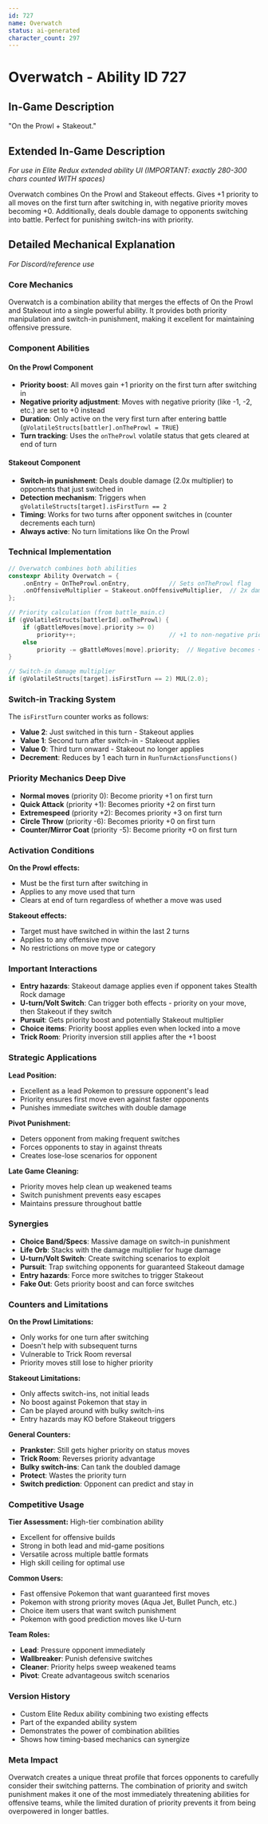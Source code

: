 ```yaml
---
id: 727
name: Overwatch
status: ai-generated
character_count: 297
---
```


# Overwatch - Ability ID 727

## In-Game Description
"On the Prowl + Stakeout."

## Extended In-Game Description
*For use in Elite Redux extended ability UI (IMPORTANT: exactly 280-300 chars counted WITH spaces)*

Overwatch combines On the Prowl and Stakeout effects. Gives +1 priority to all moves on the first turn after switching in, with negative priority moves becoming +0. Additionally, deals double damage to opponents switching into battle. Perfect for punishing switch-ins with priority.

## Detailed Mechanical Explanation
*For Discord/reference use*

### Core Mechanics
Overwatch is a combination ability that merges the effects of On the Prowl and Stakeout into a single powerful ability. It provides both priority manipulation and switch-in punishment, making it excellent for maintaining offensive pressure.

### Component Abilities

#### On the Prowl Component
- **Priority boost**: All moves gain +1 priority on the first turn after switching in
- **Negative priority adjustment**: Moves with negative priority (like -1, -2, etc.) are set to +0 instead
- **Duration**: Only active on the very first turn after entering battle (`gVolatileStructs[battler].onTheProwl = TRUE`)
- **Turn tracking**: Uses the `onTheProwl` volatile status that gets cleared at end of turn

#### Stakeout Component  
- **Switch-in punishment**: Deals double damage (2.0x multiplier) to opponents that just switched in
- **Detection mechanism**: Triggers when `gVolatileStructs[target].isFirstTurn == 2`
- **Timing**: Works for two turns after opponent switches in (counter decrements each turn)
- **Always active**: No turn limitations like On the Prowl

### Technical Implementation
```c
// Overwatch combines both abilities
constexpr Ability Overwatch = {
    .onEntry = OnTheProwl.onEntry,           // Sets onTheProwl flag
    .onOffensiveMultiplier = Stakeout.onOffensiveMultiplier,  // 2x damage vs switch-ins
};

// Priority calculation (from battle_main.c)
if (gVolatileStructs[battlerId].onTheProwl) {
    if (gBattleMoves[move].priority >= 0)
        priority++;                          // +1 to non-negative priority
    else
        priority -= gBattleMoves[move].priority;  // Negative becomes +0
}

// Switch-in damage multiplier
if (gVolatileStructs[target].isFirstTurn == 2) MUL(2.0);
```

### Switch-in Tracking System
The `isFirstTurn` counter works as follows:
- **Value 2**: Just switched in this turn - Stakeout applies
- **Value 1**: Second turn after switch-in - Stakeout applies  
- **Value 0**: Third turn onward - Stakeout no longer applies
- **Decrement**: Reduces by 1 each turn in `RunTurnActionsFunctions()`

### Priority Mechanics Deep Dive
- **Normal moves** (priority 0): Become priority +1 on first turn
- **Quick Attack** (priority +1): Becomes priority +2 on first turn
- **Extremespeed** (priority +2): Becomes priority +3 on first turn
- **Circle Throw** (priority -6): Becomes priority +0 on first turn
- **Counter/Mirror Coat** (priority -5): Become priority +0 on first turn

### Activation Conditions
**On the Prowl effects:**
- Must be the first turn after switching in
- Applies to any move used that turn
- Clears at end of turn regardless of whether a move was used

**Stakeout effects:**
- Target must have switched in within the last 2 turns
- Applies to any offensive move
- No restrictions on move type or category

### Important Interactions
- **Entry hazards**: Stakeout damage applies even if opponent takes Stealth Rock damage
- **U-turn/Volt Switch**: Can trigger both effects - priority on your move, then Stakeout if they switch
- **Pursuit**: Gets priority boost and potentially Stakeout multiplier
- **Choice items**: Priority boost applies even when locked into a move
- **Trick Room**: Priority inversion still applies after the +1 boost

### Strategic Applications
**Lead Position:**
- Excellent as a lead Pokemon to pressure opponent's lead
- Priority ensures first move even against faster opponents
- Punishes immediate switches with double damage

**Pivot Punishment:**
- Deters opponent from making frequent switches
- Forces opponents to stay in against threats
- Creates lose-lose scenarios for opponent

**Late Game Cleaning:**
- Priority moves help clean up weakened teams
- Switch punishment prevents easy escapes
- Maintains pressure throughout battle

### Synergies
- **Choice Band/Specs**: Massive damage on switch-in punishment
- **Life Orb**: Stacks with the damage multiplier for huge damage
- **U-turn/Volt Switch**: Create switching scenarios to exploit
- **Pursuit**: Trap switching opponents for guaranteed Stakeout damage
- **Entry hazards**: Force more switches to trigger Stakeout
- **Fake Out**: Gets priority boost and can force switches

### Counters and Limitations
**On the Prowl Limitations:**
- Only works for one turn after switching
- Doesn't help with subsequent turns
- Vulnerable to Trick Room reversal
- Priority moves still lose to higher priority

**Stakeout Limitations:**
- Only affects switch-ins, not initial leads
- No boost against Pokemon that stay in
- Can be played around with bulky switch-ins
- Entry hazards may KO before Stakeout triggers

**General Counters:**
- **Prankster**: Still gets higher priority on status moves
- **Trick Room**: Reverses priority advantage
- **Bulky switch-ins**: Can tank the doubled damage
- **Protect**: Wastes the priority turn
- **Switch prediction**: Opponent can predict and stay in

### Competitive Usage
**Tier Assessment:** High-tier combination ability
- Excellent for offensive builds
- Strong in both lead and mid-game positions  
- Versatile across multiple battle formats
- High skill ceiling for optimal use

**Common Users:**
- Fast offensive Pokemon that want guaranteed first moves
- Pokemon with strong priority moves (Aqua Jet, Bullet Punch, etc.)
- Choice item users that want switch punishment
- Pokemon with good prediction moves like U-turn

**Team Roles:**
- **Lead**: Pressure opponent immediately
- **Wallbreaker**: Punish defensive switches
- **Cleaner**: Priority helps sweep weakened teams
- **Pivot**: Create advantageous switch scenarios

### Version History
- Custom Elite Redux ability combining two existing effects
- Part of the expanded ability system
- Demonstrates the power of combination abilities
- Shows how timing-based mechanics can synergize

### Meta Impact
Overwatch creates a unique threat profile that forces opponents to carefully consider their switching patterns. The combination of priority and switch punishment makes it one of the most immediately threatening abilities for offensive teams, while the limited duration of priority prevents it from being overpowered in longer battles.